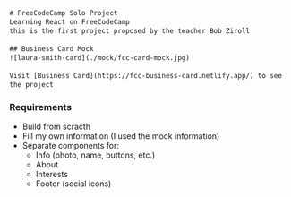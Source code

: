     # FreeCodeCamp Solo Project
    Learning React on FreeCodeCamp
    this is the first project proposed by the teacher Bob Ziroll

    ## Business Card Mock
    ![laura-smith-card](./mock/fcc-card-mock.jpg)

    Visit [Business Card](https://fcc-business-card.netlify.app/) to see the project

### Requirements
- Build from scracth
- Fill my own information (I used the mock information)
- Separate components for:
    - Info (photo, name, buttons, etc.)
    - About
    - Interests
    - Footer (social icons)


